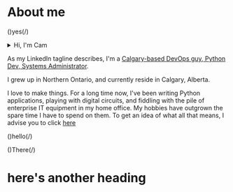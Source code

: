 # About me

()yes(/)

<details>
<summary>Hi, I'm Cam</summary>

![MTG Card Depicting Cam](img/mtg.png)

</details>

As my LinkedIn tagline describes, I'm a [Calgary-based DevOps guy, Python Dev, Systems Administrator](https://www.linkedin.com/in/cameron-ratchford/).

I grew up in Northern Ontario, and currently reside in Calgary, Alberta.

I love to make things. For a long time now, I've been writing Python applications, playing with digital circuits, and fiddling with the pile of
enterprise IT equipment in my home office. My hobbies have outgrown the spare time I have to spend on them. To get an idea of what all that means,
I advise you to click [here](/\?projects.md)


()hello(/) 

()There(/)

# here's another heading
